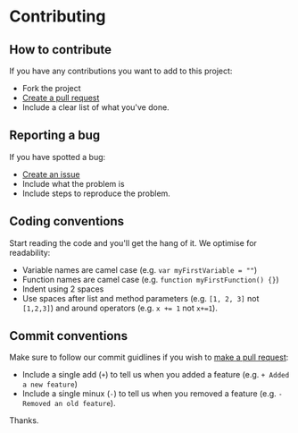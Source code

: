 # Contributing

## How to contribute
If you have any contributions you want to add to this project:
- Fork the project
- [Create a pull request](https://github.com/hlacannon/among-us/pulls)
- Include a clear list of what you've done.

## Reporting a bug
If you have spotted a bug:
- [Create an issue](https://github.com/hlacannon/among-us/issues)
- Include what the problem is
- Include steps to reproduce the problem.

## Coding conventions
Start reading the code and you'll get the hang of it. We optimise for readability:
- Variable names are camel case (e.g. `var myFirstVariable = ""`)
- Function names are camel case (e.g. `function myFirstFunction() {}`)
- Indent using 2 spaces
- Use spaces after list and method parameters (e.g. `[1, 2, 3]` not `[1,2,3]`) and around operators (e.g. `x += 1` not `x+=1`).

## Commit conventions
Make sure to follow our commit guidlines if you wish to [make a pull request](https://github.com/hlacannon/among-us/pulls):
- Include a single add (`+`) to tell us when you added a feature (e.g. `+ Added a new feature`)
- Include a single minux (`-`) to tell us when you removed a feature (e.g. `- Removed an old feature`).

Thanks.